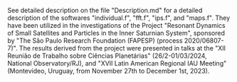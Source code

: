 See detailed description on the file "Description.md" for a detailed description of the softwares "individual.f", "fft.f", "ips.f", and "maps.f". They have been utilized in the investigations of the Project "Resonant Dynamics of Small Satellites and Particles in the Inner Saturnian System", sponsored by "The São Paulo Research Foundation (FAPESP) (process 2020/06807-7)". The results derived from the project were presented in talks at the "XII Reunião de Trabalho sobre Ciências Planetárias" (26/2-01/03/2024, National Observatory/RJ), and "XVII Latin American Regional IAU Meeting" (Montevideo, Uruguay, from November 27th to December 1st, 2023).
